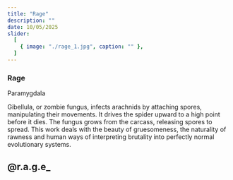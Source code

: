```yaml
---
title: "Rage"
description: ""
date: 10/05/2025
slider:
  [
    { image: "./rage_1.jpg", caption: "" },
  ]
---
```



### Rage 

Paramygdala<br/>

Gibellula, or zombie fungus, infects arachnids by attaching spores, manipulating their movements. It drives the spider upward to a high point before it dies. The fungus grows from the carcass, releasing spores to spread. This work deals with the beauty of gruesomeness, the naturality of rawness and human ways of interpreting brutality into perfectly normal evolutionary systems.

## @r.a.g.e_



